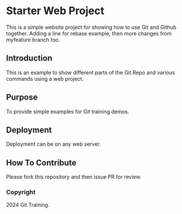 # Starter Web Project

This is a simple website project for showing how to use Git and Github together.
Adding a line for rebase example, then more changes from myfeature branch too.

## Introduction

This is an example to show different parts of the Git Repo and various commands using a web project.

## Purpose

To provide simple examples for Git training demos. 

## Deployment

Deployment can be on any web server.

## How To Contribute

Please fork this repository and then issue PR for review.

### Copyright

2024 Git.Training.